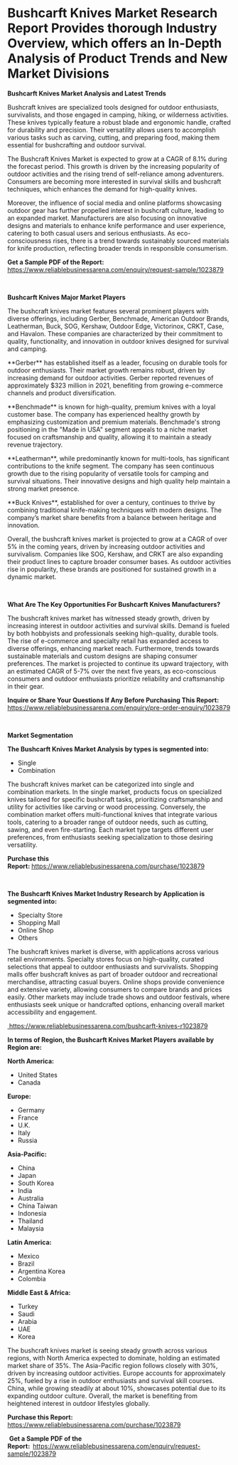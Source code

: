 <p><h1>Bushcarft Knives Market Research Report Provides thorough Industry Overview, which offers an In-Depth Analysis of Product Trends and New Market Divisions</h1></p><p><strong>Bushcarft Knives Market Analysis and Latest Trends</strong></p>
<p><p>Bushcraft knives are specialized tools designed for outdoor enthusiasts, survivalists, and those engaged in camping, hiking, or wilderness activities. These knives typically feature a robust blade and ergonomic handle, crafted for durability and precision. Their versatility allows users to accomplish various tasks such as carving, cutting, and preparing food, making them essential for bushcrafting and outdoor survival.</p><p>The Bushcraft Knives Market is expected to grow at a CAGR of 8.1% during the forecast period. This growth is driven by the increasing popularity of outdoor activities and the rising trend of self-reliance among adventurers. Consumers are becoming more interested in survival skills and bushcraft techniques, which enhances the demand for high-quality knives.</p><p>Moreover, the influence of social media and online platforms showcasing outdoor gear has further propelled interest in bushcraft culture, leading to an expanded market. Manufacturers are also focusing on innovative designs and materials to enhance knife performance and user experience, catering to both casual users and serious enthusiasts. As eco-consciousness rises, there is a trend towards sustainably sourced materials for knife production, reflecting broader trends in responsible consumerism.</p></p>
<p><strong>Get a Sample PDF of the Report:&nbsp;</strong> <a href="https://www.reliablebusinessarena.com/enquiry/request-sample/1023879?utm_campaign=3193&utm_medium=2&utm_source=Github&utm_content=ia&utm_term=18042025&utm_id=bushcarft-knives">https://www.reliablebusinessarena.com/enquiry/request-sample/1023879</a></p>
<p>&nbsp;</p>
<p><strong>Bushcarft Knives Major Market Players</strong></p>
<p><p>The bushcraft knives market features several prominent players with diverse offerings, including Gerber, Benchmade, American Outdoor Brands, Leatherman, Buck, SOG, Kershaw, Outdoor Edge, Victorinox, CRKT, Case, and Havalon. These companies are characterized by their commitment to quality, functionality, and innovation in outdoor knives designed for survival and camping.</p><p>**Gerber** has established itself as a leader, focusing on durable tools for outdoor enthusiasts. Their market growth remains robust, driven by increasing demand for outdoor activities. Gerber reported revenues of approximately $323 million  in 2021, benefiting from growing e-commerce channels and product diversification.</p><p>**Benchmade** is known for high-quality, premium knives with a loyal customer base. The company has experienced healthy growth by emphasizing customization and premium materials. Benchmade's strong positioning in the "Made in USA" segment appeals to a niche market focused on craftsmanship and quality, allowing it to maintain a steady revenue trajectory.</p><p>**Leatherman**, while predominantly known for multi-tools, has significant contributions to the knife segment. The company has seen continuous growth due to the rising popularity of versatile tools for camping and survival situations. Their innovative designs and high quality help maintain a strong market presence.</p><p>**Buck Knives**, established for over a century, continues to thrive by combining traditional knife-making techniques with modern designs. The company’s market share benefits from a balance between heritage and innovation.</p><p>Overall, the bushcraft knives market is projected to grow at a CAGR of over 5% in the coming years, driven by increasing outdoor activities and survivalism. Companies like SOG, Kershaw, and CRKT are also expanding their product lines to capture broader consumer bases. As outdoor activities rise in popularity, these brands are positioned for sustained growth in a dynamic market.</p></p>
<p>&nbsp;</p>
<p><strong>What Are The Key Opportunities For Bushcarft Knives Manufacturers?</strong></p>
<p><p>The bushcraft knives market has witnessed steady growth, driven by increasing interest in outdoor activities and survival skills. Demand is fueled by both hobbyists and professionals seeking high-quality, durable tools. The rise of e-commerce and specialty retail has expanded access to diverse offerings, enhancing market reach. Furthermore, trends towards sustainable materials and custom designs are shaping consumer preferences. The market is projected to continue its upward trajectory, with an estimated CAGR of 5-7% over the next five years, as eco-conscious consumers and outdoor enthusiasts prioritize reliability and craftsmanship in their gear.</p></p>
<p><strong>Inquire or Share Your Questions If Any Before Purchasing This Report:</strong> <a href="https://www.reliablebusinessarena.com/enquiry/pre-order-enquiry/1023879?utm_campaign=3193&utm_medium=2&utm_source=Github&utm_content=ia&utm_term=18042025&utm_id=bushcarft-knives">https://www.reliablebusinessarena.com/enquiry/pre-order-enquiry/1023879</a></p>
<p>&nbsp;</p>
<p><strong>Market Segmentation</strong></p>
<p><strong>The Bushcarft Knives Market Analysis by types is segmented into:</strong></p>
<p><ul><li>Single</li><li>Combination</li></ul></p>
<p><p>The bushcraft knives market can be categorized into single and combination markets. In the single market, products focus on specialized knives tailored for specific bushcraft tasks, prioritizing craftsmanship and utility for activities like carving or wood processing. Conversely, the combination market offers multi-functional knives that integrate various tools, catering to a broader range of outdoor needs, such as cutting, sawing, and even fire-starting. Each market type targets different user preferences, from enthusiasts seeking specialization to those desiring versatility.</p></p>
<p><strong>Purchase this Report:&nbsp;</strong><a href="https://www.reliablebusinessarena.com/purchase/1023879?utm_campaign=3193&utm_medium=2&utm_source=Github&utm_content=ia&utm_term=18042025&utm_id=bushcarft-knives">https://www.reliablebusinessarena.com/purchase/1023879</a></p>
<p>&nbsp;</p>
<p><strong>The Bushcarft Knives Market Industry Research by Application is segmented into:</strong></p>
<p><ul><li>Specialty Store</li><li>Shopping Mall</li><li>Online Shop</li><li>Others</li></ul></p>
<p><p>The bushcraft knives market is diverse, with applications across various retail environments. Specialty stores focus on high-quality, curated selections that appeal to outdoor enthusiasts and survivalists. Shopping malls offer bushcraft knives as part of broader outdoor and recreational merchandise, attracting casual buyers. Online shops provide convenience and extensive variety, allowing consumers to compare brands and prices easily. Other markets may include trade shows and outdoor festivals, where enthusiasts seek unique or handcrafted options, enhancing overall market accessibility and engagement.</p></p>
<p><a href="https://www.reliablebusinessarena.com/bushcarft-knives-r1023879?utm_campaign=3193&utm_medium=2&utm_source=Github&utm_content=ia&utm_term=18042025&utm_id=bushcarft-knives">&nbsp;https://www.reliablebusinessarena.com/bushcarft-knives-r1023879</a></p>
<p><strong>In terms of Region, the Bushcarft Knives Market Players available by Region are:</strong></p>
<p>
    <p> <strong> North America: </strong>
        <ul>
            <li>United States</li>
            <li>Canada</li>
        </ul>
        </p> 
    <p> <strong> Europe: </strong>
        <ul>
            <li>Germany</li>
            <li>France</li>
            <li>U.K.</li>
            <li>Italy</li>
            <li>Russia</li>
        </ul>
        </p> 
    <p> <strong> Asia-Pacific: </strong>
        <ul>
            <li>China</li>
            <li>Japan</li>
            <li>South Korea</li>
            <li>India</li>
            <li>Australia</li>
            <li>China Taiwan</li>
            <li>Indonesia</li>
            <li>Thailand</li>
            <li>Malaysia</li>
        </ul>
        </p> 
    <p> <strong> Latin America: </strong>
        <ul>
            <li>Mexico</li>
            <li>Brazil</li>
            <li>Argentina Korea</li>
            <li>Colombia</li>
        </ul>
        </p> 
    <p> <strong> Middle East & Africa: </strong>
        <ul>
            <li>Turkey</li>
            <li>Saudi</li>
            <li>Arabia</li>
            <li>UAE</li>
            <li>Korea</li>
        </ul>
    </p>
    </p>
<p><p>The bushcraft knives market is seeing steady growth across various regions, with North America expected to dominate, holding an estimated market share of 35%. The Asia-Pacific region follows closely with 30%, driven by increasing outdoor activities. Europe accounts for approximately 25%, fueled by a rise in outdoor enthusiasts and survival skill courses. China, while growing steadily at about 10%, showcases potential due to its expanding outdoor culture. Overall, the market is benefiting from heightened interest in outdoor lifestyles globally.</p></p>
<p><strong>Purchase this Report: </strong><a href="https://www.reliablebusinessarena.com/purchase/1023879?utm_campaign=3193&utm_medium=2&utm_source=Github&utm_content=ia&utm_term=18042025&utm_id=bushcarft-knives">https://www.reliablebusinessarena.com/purchase/1023879</a></p>
<p>&nbsp;<strong>Get a Sample PDF of the Report:&nbsp;&nbsp;</strong><a href="https://www.reliablebusinessarena.com/enquiry/request-sample/1023879?utm_campaign=3193&utm_medium=2&utm_source=Github&utm_content=ia&utm_term=18042025&utm_id=bushcarft-knives">https://www.reliablebusinessarena.com/enquiry/request-sample/1023879</a></p>
<p><strong></strong></p>
<p><p></p><p></p><p></p></p>
